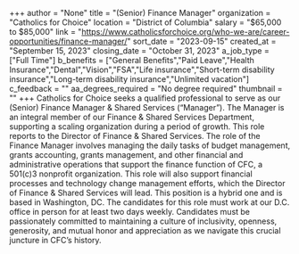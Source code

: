 +++
author = "None"
title = "(Senior) Finance Manager"
organization = "Catholics for Choice"
location = "District of Columbia"
salary = "$65,000 to $85,000"
link = "https://www.catholicsforchoice.org/who-we-are/career-opportunities/finance-manager/"
sort_date = "2023-09-15"
created_at = "September 15, 2023"
closing_date = "October 31, 2023"
a_job_type = ["Full Time"]
b_benefits = ["General Benefits","Paid Leave","Health Insurance","Dental","Vision","FSA","Life insurance","Short-term disability insurance","Long-term disability insurance","Unlimited vacation"]
c_feedback = ""
aa_degrees_required = "No degree required"
thumbnail = ""
+++
Catholics for Choice seeks a qualified professional to serve as our (Senior) Finance Manager & Shared Services (“Manager”). The Manager is an integral member of our Finance & Shared Services Department, supporting a scaling organization during a period of growth. This role reports to the Director of Finance & Shared Services. The role of the Finance Manager involves managing the daily tasks of budget management, grants accounting, grants management, and other financial and administrative operations that support the finance function of CFC, a 501(c)3 nonprofit organization. This role will also support financial processes and technology change management efforts, which the Director of Finance & Shared Services will lead. This position is a hybrid one and is based in Washington, DC. The candidates for this role must work at our D.C. office in person for at least two days weekly. Candidates must be passionately committed to maintaining a culture of inclusivity, openness, generosity, and mutual honor and appreciation as we navigate this crucial juncture in CFC’s history.